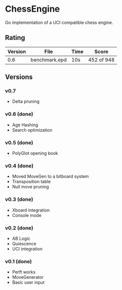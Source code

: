 # ChessEngine

Go implementation of a UCI compatible chess engine.

## Rating

| Version | File          | Time | Score      |
| ------- | ------------- | ---- | ---------- |
| 0.6     | benchmark.epd | 10s  | 452 of 948 |

## Versions

### v0.7

- Delta pruning

### v0.6 (done)

- Age Hashing
- Search optimization

### v0.5 (done)

- PolyGlot opening book

### v0.4 (done)

- Moved MoveGen to a bitboard system
- Transposition table
- Null move pruning

### v0.3 (done)

- Xboard integration
- Console mode

### v0.2 (done)

- AB Logic
- Quiescence
- UCI integration

### v0.1 (done)

- Perft works
- MoveGenerator
- Basic user input
